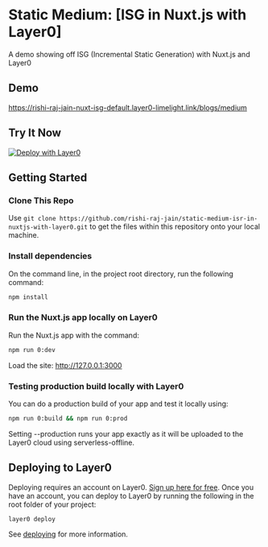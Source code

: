 # Static Medium: [ISG in Nuxt.js with Layer0]
A demo showing off ISG (Incremental Static Generation) with Nuxt.js and Layer0

## Demo
https://rishi-raj-jain-nuxt-isg-default.layer0-limelight.link/blogs/medium

## Try It Now
[![Deploy with Layer0](https://docs.layer0.co/button.svg)](https://app.layer0.co/deploy?repo=https://github.com/rishi-raj-jain/static-medium-isr-in-nuxtjs-with-layer0)


## Getting Started

### Clone This Repo
Use ```git clone https://github.com/rishi-raj-jain/static-medium-isr-in-nuxtjs-with-layer0.git``` to get the files within this repository onto your local machine.

### Install dependencies
On the command line, in the project root directory, run the following command:

```bash
npm install
```

### Run the Nuxt.js app locally on Layer0
Run the Nuxt.js app with the command:

```bash
npm run 0:dev
```
Load the site: http://127.0.0.1:3000

### Testing production build locally with Layer0
You can do a production build of your app and test it locally using:

```bash
npm run 0:build && npm run 0:prod
```
Setting --production runs your app exactly as it will be uploaded to the Layer0 cloud using serverless-offline.

## Deploying to Layer0
Deploying requires an account on Layer0. [Sign up here for free](https://app.layer0.co/signup). Once you have an account, you can deploy to Layer0 by running the following in the root folder of your project:

```bash
layer0 deploy
```
See [deploying](https://docs.layer0.co/guides/deploying) for more information.
